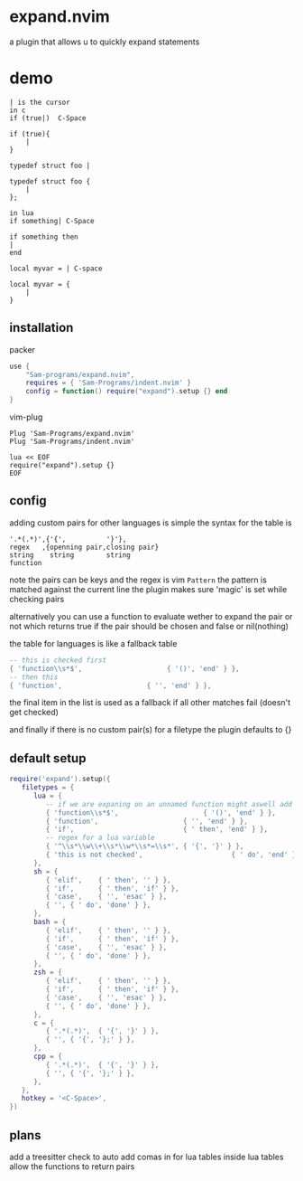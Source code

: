 # expand.nvim
a plugin that allows u to quickly expand statements
# demo 
```
| is the cursor
in c 
if (true|)  C-Space

if (true){
    |
}

typedef struct foo |

typedef struct foo {
    |
};

in lua
if something| C-Space

if something then
|
end

local myvar = | C-space

local myvar = {
    |
}
```
## installation
packer
```lua
use {
    "Sam-programs/expand.nvim",
    requires = { 'Sam-Programs/indent.nvim' } 
    config = function() require("expand").setup {} end
}
```
vim-plug
```vim
Plug 'Sam-Programs/expand.nvim'
Plug 'Sam-Programs/indent.nvim'

lua << EOF
require("expand").setup {}
EOF
```
## config
adding custom pairs for other languages is simple 
the syntax for the table is
```
'.*(.*)',{'{',          '}'},
regex   ,{openning pair,closing pair}
string    string        string
function
```
note the pairs can be keys and the regex is vim `Pattern`
the pattern is matched against the current line
the plugin makes sure 'magic' is set while checking pairs

alternatively you can use a function to evaluate wether to expand the pair or not
which returns true if the pair should be chosen and false or nil(nothing)

the table for languages is like a fallback table
```lua
-- this is checked first 
{ 'function\\s*$',                     { '()', 'end' } },
-- then this
{ 'function',                     { '', 'end' } },
```
the final item in the list is used as a fallback if all other matches fail (doesn't get checked)

and finally
if there is no custom pair(s) for a filetype the plugin defaults to {}
## default setup
```lua
require('expand').setup({
   filetypes = {
      lua = {
         -- if we are expaning on an unnamed function might aswell add the pairs
         { 'function\\s*$',                     { '()', 'end' } },
         { 'function',                     { '', 'end' } },
         { 'if',                           { ' then', 'end' } },
         -- regex for a lua variable
         { '^\\s*\\w\\+\\s*\\w*\\s*=\\s*', { '{', '}' } },
         { 'this is not checked',                      { ' do', 'end' } },
      },
      sh = {
         { 'elif',    { ' then', '' } },
         { 'if',      { ' then', 'if' } },
         { 'case',    { '', 'esac' } },
         { '', { ' do', 'done' } },
      },
      bash = {
         { 'elif',    { ' then', '' } },
         { 'if',      { ' then', 'if' } },
         { 'case',    { '', 'esac' } },
         { '', { ' do', 'done' } },
      },
      zsh = {
         { 'elif',    { ' then', '' } },
         { 'if',      { ' then', 'if' } },
         { 'case',    { '', 'esac' } },
         { '', { ' do', 'done' } },
      },
      c = {
         { '.*(.*)',  { '{', '}' } },
         { '', { '{', '};' } },
      },
      cpp = {
         { '.*(.*)',  { '{', '}' } },
         { '', { '{', '};' } },
      },
   },
   hotkey = '<C-Space>',
})
```
## plans
add a treesitter check to auto add comas in for lua tables inside lua tables
allow the functions to return pairs
